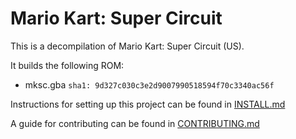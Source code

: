 # Mario Kart: Super Circuit
This is a decompilation of Mario Kart: Super Circuit (US).

It builds the following ROM:
* mksc.gba `sha1: 9d327c030c3e2d9007990518594f70c3340ac56f`

Instructions for setting up this project can be found in [INSTALL.md](INSTALL.md)

A guide for contributing can be found in [CONTRIBUTING.md](CONTRIBUTING.md)
